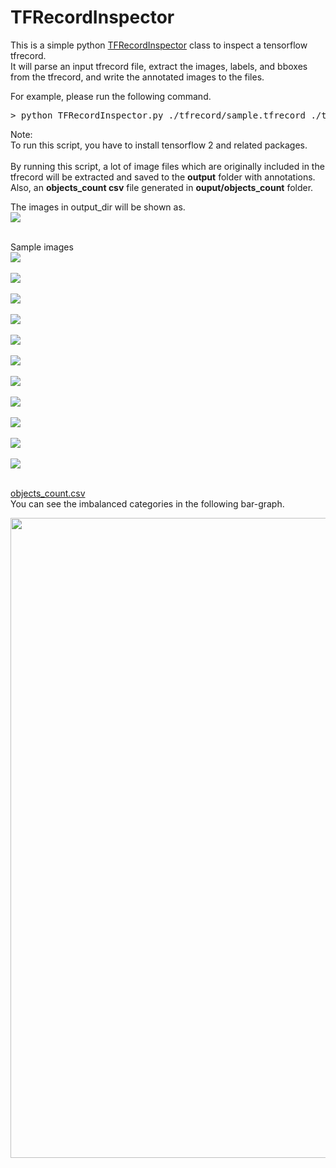 # TFRecordInspector

This is a simple python <a href="./TFRecordInspector.py">TFRecordInspector</a> class to inspect a tensorflow tfrecord.<br>
It will parse an input tfrecord file, extract the images, labels, and bboxes from the tfrecord, 
and write the annotated images to the files.<br>

For example, please run the following command.<br>

<pre>
> python TFRecordInspector.py ./tfrecord/sample.tfrecord ./tfrecord/label_map.pbtxt ./output
</pre>
Note:<br>
  To run this script, you have to install tensorflow 2 and related packages.<br>
<br>
By running this script, a lot of image files which are originally included in the tfrecord
will be extracted and saved to the <b>output</b> folder with annotations.<br>
Also, an <b>objects_count csv</b> file generated in <b>ouput/objects_count</b> folder.<br>

The images in output_dir will be shown as.<br>
<img src="./asset/images_in_output_folder.png"><br>

<br>
Sample images<br>
<img src="./output/0fd5dd22-f501-40d2-b402-2e45675997e3_0_668.jpg"><br><br>
<img src="./output/2ff122ba-e57f-41ca-829e-835fff52c117_0_6303.jpg"><br><br>
<img src="./output/2dce0990-6164-490f-920c-257445defaf1_0_2174.jpg"><br><br>
<img src="./output/03bf57ff-f5cb-43e9-a179-2b870a758385_0_7559.jpg"><br><br>
<img src="./output/4d31ad52-7383-41a4-bdba-3f99a7cd48f5_0_6793.jpg"><br><br>
<img src="./output/052b72a0-c5e1-474b-8a24-a254d64f5771_0_427.jpg"><br><br>
<img src="./output/60973d51-a092-4d44-b34c-6d281cff4332_0_9793.jpg"><br><br>
<img src="./output/2b148be8-7a12-4227-870e-d16c1ecfc71e_0_1469.jpg"><br><br>
<img src="./output/3b0e4103-6620-4971-9684-5b7e09d625d9_0_6847.jpg"><br><br>
<img src="./output/43cc3dda-2a8e-4e99-8a3f-cf70e8726e1f_0_1856.jpg"><br><br>
<img src="./output/b2500a69-ddfa-4303-9c04-8234469ad727_0_3063.jpg"><br><br>

<a href="./output/objects_count/objects_count.csv">objects_count.csv</a>
<br>You can see the imbalanced categories in the following bar-graph.<br>

<img src = "./asset/objects_count.csv.png" width="1024" height="auto"><br>
